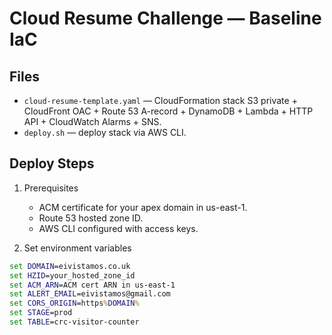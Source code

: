 # Cloud Resume Challenge — Baseline IaC

## Files
- `cloud-resume-template.yaml` — CloudFormation stack S3 private + CloudFront OAC + Route 53 A-record + DynamoDB + Lambda + HTTP API + CloudWatch Alarms + SNS.
- `deploy.sh` — deploy stack via AWS CLI.

## Deploy Steps
1. Prerequisites
   - ACM certificate for your apex domain in us-east-1.  
   - Route 53 hosted zone ID.  
   - AWS CLI configured with access keys.

2. Set environment variables
```cmd
set DOMAIN=eivistamos.co.uk
set HZID=your_hosted_zone_id
set ACM_ARN=ACM cert ARN in us-east-1
set ALERT_EMAIL=eivistamos@gmail.com
set CORS_ORIGIN=https%DOMAIN%
set STAGE=prod
set TABLE=crc-visitor-counter
